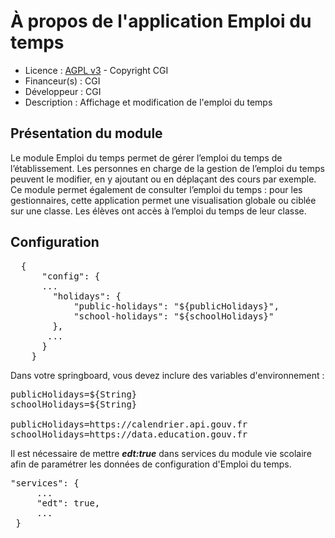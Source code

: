 # À propos de l'application Emploi du temps

* Licence : [AGPL v3](http://www.gnu.org/licenses/agpl.txt) - Copyright CGI
* Financeur(s) : CGI
* Développeur : CGI
* Description : Affichage et modification de l'emploi du temps

## Présentation du module
Le module Emploi du temps permet de gérer l’emploi du temps de l’établissement. Les personnes en charge de la gestion de l’emploi du temps peuvent le modifier, en y ajoutant ou en déplaçant des cours par exemple. Ce module permet également de consulter l’emploi du temps : pour les gestionnaires, cette application permet une visualisation globale ou ciblée sur une classe. Les élèves ont accès à l’emploi du temps de leur classe.

## Configuration
<pre>
  {
      "config": {
      ...
        "holidays": {
            "public-holidays": "${publicHolidays}",
            "school-holidays": "${schoolHolidays}"
        },
       ...
      }
    }
</pre>

Dans votre springboard, vous devez inclure des variables d'environnement :
<pre>
publicHolidays=${String}
schoolHolidays=${String}

publicHolidays=https://calendrier.api.gouv.fr
schoolHolidays=https://data.education.gouv.fr
</pre>
Il est nécessaire de mettre ***edt:true*** dans services du module vie scolaire afin de paramétrer les données de configuration d'Emploi du temps.
<pre>
"services": {
     ...
     "edt": true,
     ...
 }
</pre>

